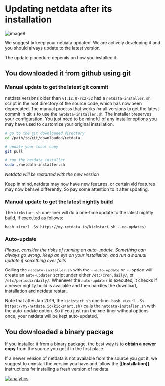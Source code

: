 # Updating netdata after its installation

![image8](https://cloud.githubusercontent.com/assets/2662304/14253735/536f4580-fa95-11e5-9f7b-99112b31a5d7.gif)


We suggest to keep your netdata updated. We are actively developing it and you should always update to the latest version.

The update procedure depends on how you installed it:

## You downloaded it from github using git

### Manual update to get the latest git commit

netdata versions older than `v1.12.0-rc2-52` had a `netdata-installer.sh` script in the root directory of the source code, which has now been deprecated. The manual process that works for all versions to get the latest commit in git is to use the `netdata-installer.sh`. The installer preserves your configuration. You just need to be mindful of any installer options you may have used to customize your original installation. 

```sh
# go to the git downloaded directory
cd /path/to/git/downloaded/netdata

# update your local copy
git pull

# run the netdata installer
sudo ./netdata-installer.sh
```

_Netdata will be restarted with the new version._

Keep in mind, netdata may now have new features, or certain old features may now behave differently. So pay some attention to it after updating.

### Manual update to get the latest nightly build

The `kickstart.sh` one-liner will do a one-time update to the latest nightly build, if executed as follows:
```
bash <(curl -Ss https://my-netdata.io/kickstart.sh --no-updates)
```

### Auto-update

_Please, consider the risks of running an auto-update. Something can always go wrong. Keep an eye on your installation, and run a manual update if something ever fails._

Calling the `netdata-installer.sh` with the `--auto-update` or `-u` option will create an `auto-updater` script under 
either  `/etc/cron.daily/`, or `/etc/periodic/daily/`. Whenever the `auto-updater` is executed, it checks if a newer nightly build is available and then handles the download, installation and netdata restart.  

Note that after Jan 2019, the `kickstart.sh` one-liner `bash <(curl -Ss https://my-netdata.io/kickstart.sh)` calls the `netdata-installer.sh` with the auto-update option. So if you just run the one-liner without options once, your netdata will be kept auto-updated.


## You downloaded a binary package

If you installed it from a binary package, the best way is to **obtain a newer copy** from the source you got it in the first place.

If a newer version of netdata is not available from the source you got it, we suggest to uninstall the version you have and follow the **[[Installation]]** instructions for installing a fresh version of netdata.


[![analytics](https://www.google-analytics.com/collect?v=1&aip=1&t=pageview&_s=1&ds=github&dr=https%3A%2F%2Fgithub.com%2Fnetdata%2Fnetdata&dl=https%3A%2F%2Fmy-netdata.io%2Fgithub%2Finstaller%2FUPDATE&_u=MAC~&cid=5792dfd7-8dc4-476b-af31-da2fdb9f93d2&tid=UA-64295674-3)]()
